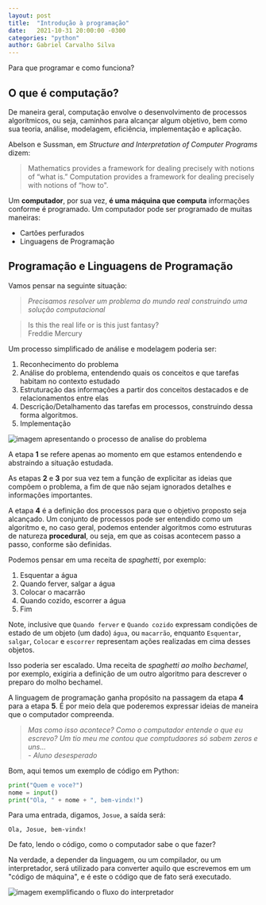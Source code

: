 ```yaml
---
layout: post
title:  "Introdução à programação"
date:   2021-10-31 20:00:00 -0300
categories: "python"
author: Gabriel Carvalho Silva
---
```


Para que programar e como funciona?

## O que é computação?

De maneira geral, computação envolve o desenvolvimento de processos algorítmicos, ou seja, caminhos para alcançar algum objetivo, bem como sua teoria, análise, modelagem, eficiência, implementação e aplicação.

Abelson e Sussman, em *Structure and Interpretation of Computer Programs* dizem:

> Mathematics provides a framework for dealing precisely with notions of “what is.” Computation provides a framework for dealing precisely with notions of “how to".

Um **computador**, por sua vez, **é uma máquina que computa** informações conforme é programado. Um computador pode ser programado de muitas maneiras:

- Cartões perfurados
- Linguagens de Programação

## Programação e Linguagens de Programação

Vamos pensar na seguinte situação:

> *Precisamos resolver um problema do mundo real construindo uma solução computacional*

> Is this the real life or is this just fantasy? <br> Freddie Mercury

Um processo simplificado de análise e modelagem poderia ser:

1. Reconhecimento do problema
2. Análise do problema, entendendo quais os conceitos e que tarefas habitam no contexto estudado
3. Estruturação das informações a partir dos conceitos destacados e de relacionamentos entre elas
4. Descrição/Detalhamento das tarefas em processos, construindo dessa forma algoritmos.
5. Implementação

![imagem apresentando o processo de analise do problema](/assets/processo_analise_problema.jpg)

A etapa **1** se refere apenas ao momento em que estamos entendendo e abstraindo a situação estudada.

As etapas **2** e **3** por sua vez tem a função de explicitar as ideias que compõem o problema, a fim de que não sejam ignorados detalhes e informações importantes.

A etapa **4** é a definição dos processos para que o objetivo proposto seja alcançado. Um conjunto de processos pode ser entendido como um algoritmo e, no caso geral, podemos entender algoritmos como estruturas de natureza **procedural**, ou seja, em que as coisas acontecem passo a passo, conforme são definidas.

Podemos pensar em uma receita de *spaghetti*, por exemplo:

1. Esquentar a água
2. Quando ferver, salgar a água
3. Colocar o macarrão
3. Quando cozido, escorrer a água
5. Fim

Note, inclusive que `Quando ferver` e `Quando cozido` expressam condições de estado de um objeto (um dado) `água`, ou `macarrão`, enquanto `Esquentar`, `salgar`, `Colocar` e `escorrer` representam ações realizadas em cima desses objetos.

Isso poderia ser escalado. Uma receita de *spaghetti ao molho bechamel*, por exemplo, exigiria a definição de um outro algoritmo para descrever o preparo do molho bechamel.

A linguagem de programação ganha propósito na passagem da etapa **4** para a etapa **5**. É por meio dela que poderemos expressar ideias de maneira que o computador compreenda.

> *Mas como isso acontece? Como o computador entende o que eu escrevo? Um tio meu me contou que comptudaores só sabem zeros e uns...* <br> - *Aluno desesperado*

Bom, aqui temos um exemplo de código em Python:

```python
print("Quem e voce?")
nome = input()
print("Ola, " + nome + ", bem-vindx!")
```

Para uma entrada, digamos, `Josue`, a saída será:

```
Ola, Josue, bem-vindx!
```

De fato, lendo o código, como o computador sabe o que fazer?

Na verdade, a depender da linguagem, ou um compilador, ou um interpretador, será utilizado para converter aquilo que escrevemos em um "código de máquina", e é este o código que de fato será executado.

![imagem exemplificando o fluxo do interpretador](/assets/fluxo_interpretador.jpg)

